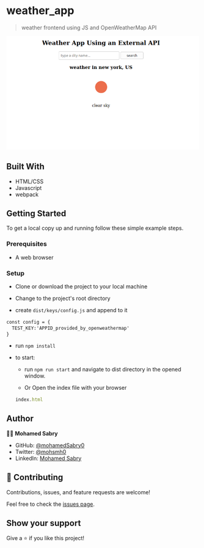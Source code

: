 # weather_app
> weather frontend using JS and OpenWeatherMap API

![screenshot](./src/assets/images/screenshot.png)

## Built With

- HTML/CSS
- Javascript
- webpack

## Getting Started

To get a local copy up and running follow these simple example steps.

### Prerequisites

- A web browser

### Setup

- Clone or download the project to your local machine

- Change to the project's root directory

- create `dist/keys/config.js` and append to it 
```
const config = {
  TEST_KEY:'APPID_provided_by_openweathermap'
}
```

- run `npm install`

- to start:
  - run `npm run start` and navigate to dist directory in the opened window.

  - Or Open the index file with your browser
  ```javascript
  index.html
  ```

## Author

👩‍💻 **Mohamed Sabry**

- GitHub: [@mohamedSabry0](https://github.com/mohamedSabry0)
- Twitter: [@mohsmh0](https://twitter.com/mohsmh0)
- LinkedIn: [Mohamed Sabry](https://linkedin.com/in/mohamed-sabry0/)

## 🤝 Contributing

Contributions, issues, and feature requests are welcome!

Feel free to check the [issues page](issues/).

## Show your support

Give a ⭐️ if you like this project!
